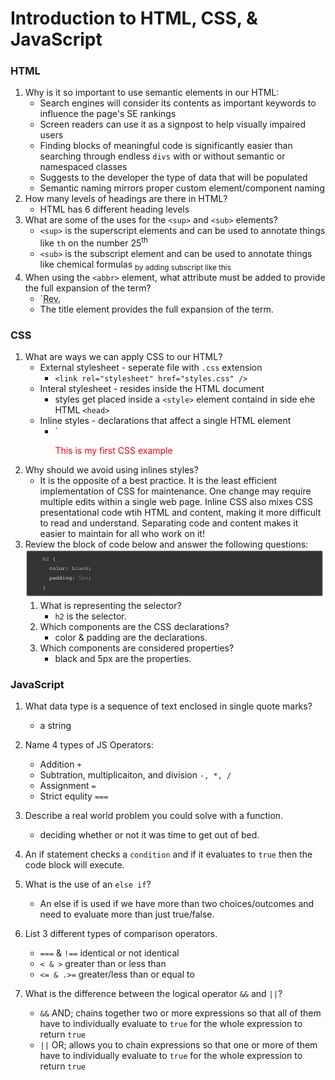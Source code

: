 # Introduction to HTML, CSS, & JavaScript

### HTML

1. Why is it so important to use semantic elements in our HTML:
   * Search engines will consider its contents as important keywords to influence the page's SE rankings
   * Screen readers can use it as a signpost to help visually impaired users
   * Finding blocks of meaningful code is significantly easier than searching through endless `divs` with or without semantic or namespaced classes
   * Suggests to the developer the type of data that will be populated
   * Semantic naming mirrors proper custom element/component naming
2. How many levels of headings are there in HTML?
   * HTML has 6 different heading levels
3. What are some of the uses for the `<sup>` and `<sub>` elements?
   * `<sup>` is the superscript elements and can be used to annotate things like `th` on the number 25<sup>th</sup>
   * `<sub>` is the subscript element and can be used to annotate things like chemical formulas <sub>by adding subscript like this</sub>
4. When using the `<abbr>` element, what attribute must be added to provide the full expansion of the term?
   * `<abbr title="Reverend">Rev.</abbr>
   * The title element provides the full expansion of the term.

### CSS

1. What are ways we can apply CSS to our HTML?
   * External stylesheet - seperate file with `.css` extension
     * `<link rel="stylesheet" href="styles.css" />`
   * Interal stylesheet - resides inside the HTML document
     * styles get placed inside a `<style>` element containd in side ehe HTML `<head>`
   * Inline styles - declarations that affect a single HTML element
     * `<p style="color:red;">This is my first CSS example</p>
2. Why should we avoid using inlines styles?
   * It is the opposite of a best practice.  It is the least efficient implementation of CSS for maintenance.  One change may require multiple edits within a single web page.  Inline CSS also mixes CSS presentational code wtih HTML and content, making it more difficult to read and understand.  Separating code and content makes it easier to maintain for all who work on it!
3. Review the block of code below and answer the following questions:
![block of code](./img/blockofcode.jpeg)
   1. What is representing the selector?
      * `h2` is the selector.
   2. Which components are the CSS declarations?
      * color & padding are the declarations.
   3. Which components are considered properties?
      * black and 5px are the properties.

### JavaScript

1. What data type is a sequence of text enclosed in single quote marks?
   * a string
2. Name 4 types of JS Operators:
   * Addition `+`
   * Subtration, multiplicaiton, and division `-, *, /`
   * Assignment `=`
   * Strict equlity `===`
3. Describe a real world problem you could solve with a function.
   * deciding whether or not it was time to get out of bed.  

1. An if statement checks a `condition` and if it evaluates to `true` then the code block will execute.
2. What is the use of an `else if`?
   * An else if is used if we have more than two choices/outcomes and need to evaluate more than just true/false.
3. List 3 different types of comparison operators.
   * `===` & `!==` identical or not identical
   * `< & >` greater than or less than
   * `<= & .>=` greater/less than or equal to
4. What is the difference between the logical operator `&&` and `||`?
   * `&&` AND; chains together two or more expressions so that all of them have to individually evaluate to `true` for the whole expression to return `true`
   * `||` OR; allows you to chain expressions so that one or more of them have to individually evaluate to `true` for the whole expression to return `true`

